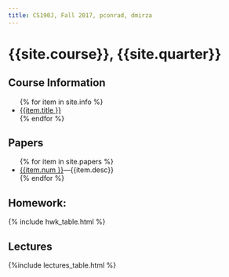 ```yaml
---
title: CS190J, Fall 2017, pconrad, dmirza
---
```


# {{site.course}}, {{site.quarter}}


<div id="info" data-role="collapsible" data-collapsed="false">
<h2>Course Information</h2>
<ul>
{% for item in site.info %}
<li><a href="{{item.url}}"  data-ajax="false">{{item.title }}</a></li>
{% endfor %}
</ul>
</div>

<div id="papers" data-role="collapsible" data-collapsed="true">
<h2>Papers</h2>
<ul>
{% for item in site.papers %}
<li><a href="{{item.url}}"  data-ajax="false">{{item.num }}</a>&mdash;{{item.desc}}</li>
{% endfor %}
</ul>
</div>


<div data-role="collapsible" data-collapsed="false">
<h2 id="homework">Homework:</h2>
{% include hwk_table.html %}
</div>


<div data-role="collapsible" data-collapsed="false">
<h2 id="teams">Lectures</h2>
{%include lectures_table.html %}
</div>
